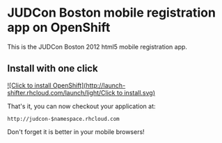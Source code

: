 JUDCon Boston mobile registration app on OpenShift
====================================================
This is the JUDCon Boston 2012 html5 mobile registration app.


Install with one click
----------------------
[![Click to install OpenShift](http://launch-shifter.rhcloud.com/launch/light/Click to install.svg)](https://openshift.redhat.com/app/console/application_type/custom?&cartridges[]=jbossas-7&initial_git_url=https://github.com/eschabell/openshift-judcon.git&name=judcon)

That's it, you can now checkout your application at:

    http://judcon-$namespace.rhcloud.com

Don't forget it is better in your mobile browsers!
